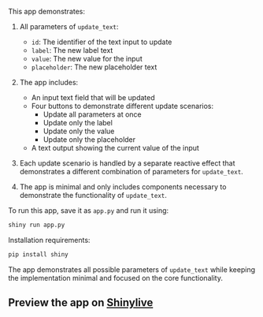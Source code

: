 This app demonstrates:

1. All parameters of `update_text`:
   - `id`: The identifier of the text input to update
   - `label`: The new label text
   - `value`: The new value for the input
   - `placeholder`: The new placeholder text

2. The app includes:
   - An input text field that will be updated
   - Four buttons to demonstrate different update scenarios:
     - Update all parameters at once
     - Update only the label
     - Update only the value
     - Update only the placeholder
   - A text output showing the current value of the input

3. Each update scenario is handled by a separate reactive effect that demonstrates a different combination of parameters for `update_text`.

4. The app is minimal and only includes components necessary to demonstrate the functionality of `update_text`.

To run this app, save it as `app.py` and run it using:
```bash
shiny run app.py
```

Installation requirements:
```bash
pip install shiny
```

The app demonstrates all possible parameters of `update_text` while keeping the implementation minimal and focused on the core functionality.
## Preview the app on [Shinylive](https://shinylive.io/py/app/#h=0&code=NobwRAdghgtgpmAXAAjFADugdOgnmAGlQGMB7CAFzkqVQDMAnUmZAZwAsBLCXZTmdKQYVkDOFGIVOANzgAdCI2ZsuPLHAAe6Ma1Z8BQkd3QBXCkROciYiABM4DBQoDEyAApQA5nGRSKAG3kISxwvOAB9UnQKVgAKP0CAXjkwAFV0WygqZAAVTREAETgYUhSiOk5-fygAIySchhM4AEonCAB3Tgp2ZBDq3FIzcLJ-ExgIcPaGDFjO227EgEYAegAmZsQFZG3kVwBJCFMRKg1j9izkTqrkGp8TDKy4Wy2dzu7ezixiKAZbWI2XjsdiFvr9wuxxPYGLEUnlTsgDkdkEUSilWhAgUCQsYhicKDCMZiiSkKKcyshAUSdikAPIMTiebhQfy5fLkylU5DSZlNZJgA5dTjMrk8+SECmEznbdDVYhwdikfxQvk5XDoHysZhwbrcTxYfUpDk7dGco3bAACNihWDxZuQ9joyGIJgYNgo4W5ozg-02kqlYgoLoxdBSAGEXW6RV6UCAcRQbad-gBfQ0QSmuABCZgo5D0Od89M83gY9s4dDoDmoInumWyrDl0HppFYlLePRBPz+AL9WM+oNs4MhDhhYFD5AoTBZWYoOYgLbAJqpbY+WH6g3dIzGEymM27UuBnzj4QkUnI4Rq2fIBP3xLANcex6q7J7N5S6VrPgAgtcPNN4FQGHnAg7U5Yhql0cI+RqCgIAAWm0fgfl4GAalggBmVMb2QRd92xQ4hhPTgzwvGcrxAqkUnvKhwmqW5-GfLCgTfB5sgAGVqOAWRpCB-FwMpyKJMCoAgqCYNg1g4DIOwkOQFD0Mwm8cKlPCjmPSQiImEjZ2vRjtkoliIk9JoGN0ik0gM5AADVRWQbjeP4l99yEkSUmguDWBMYg5V0WTUIwsABOwwKVII9TiMvCAdN0-SP3CGUJHlRUoRM6LzI-dxZUSpUHFsni+MIQKgWc1hINcsTuDoUhfPkgLHMxdEXGQABRctJJiXwqvOOxAlLVrIyojUGx+IiWwgS1xHU2R1FayQFHGwiprgWRKFiOMsAGx9-HRB1kHCH1KRCDa8SizFOFsPlSQoBzOVozi+XfR5bGQdi6OuqkjLge6DKe6yvTeol4rlBVsoYL6PyetxMuB5LaqBBqxrEBa4GmitZoRiapEW5b8TWjbbq2hQdr2vcD3WgzwmOu0zouskCrq-HEhDMAXs45AHqoJ7Y3w+M8Y4-xk18fg4HnSl4fmybkbgGarvRpH1Gx1bubJ2KPu2qXdv2v1DvJym6upklaeAuqPsZlJfqaNnvuQLmjmVh8PoFqR4BFv0xcRiWUbaub3cxyWFdx8nAayqE1cdYnfV7O3qN1zl9bAS7-sxIPoYcU2wEhhKU5LdmnmtgPYuTpLh2aJNBedhTtmaMAkwAXSAA)
